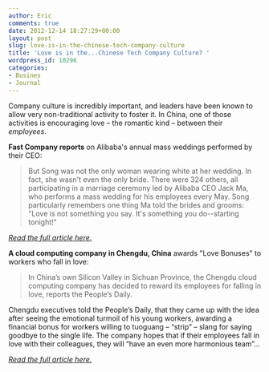 ```yaml
---
author: Eric
comments: true
date: 2012-12-14 18:27:29+00:00
layout: post
slug: love-is-in-the-chinese-tech-company-culture
title: 'Love is in the...Chinese Tech Company Culture? '
wordpress_id: 10296
categories:
- Busines
- Journal
---
```


Company culture is incredibly important, and leaders have been known to allow very non-traditional activity to foster it. In China, one of those activities is encouraging love – the romantic kind – between their _employees_. 

**Fast Company reports** on Alibaba's annual mass weddings performed by their CEO:  



> But Song was not the only woman wearing white at her wedding. In fact, she wasn't even the only bride. There were 324 others, all participating in a marriage ceremony led by Alibaba CEO Jack Ma, who performs a mass wedding for his employees every May. Song particularly remembers one thing Ma told the brides and grooms: "Love is not something you say. It's something you do--starting tonight!"



_[Read the full article here.](http://www.fastcompany.com/1802729/leaders-alibaba-youku-and-baidu-are-slowly-shaking-chinas-corporate-culture)_

**A cloud computing company in Chengdu, China** awards "Love Bonuses" to workers who fall in love: 



> In China’s own Silicon Valley in Sichuan Province, the Chengdu cloud computing company has decided to reward its employees for falling in love, reports the People’s Daily. 

Chengdu executives told the People’s Daily, that they came up with the idea after seeing the emotional turmoil of his young workers, awarding a financial bonus for workers willing to tuoguang – “strip” – slang for saying goodbye to the single life. The company hopes that if their employees fall in love with their colleagues, they will “have an even more harmonious team”...



_[Read the full article here.](http://worldcrunch.com/culture-society/chinese-tech-firm-gives-employees-quot-love-bonus-quot-to-hook-up/china-chengdu-it-workers-love-single/c3s10178/#.UKubo6WmC-L)_



